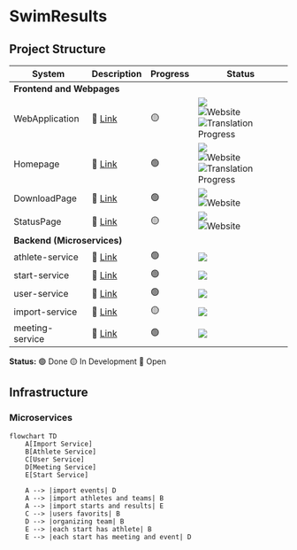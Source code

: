 # SwimResults

## Project Structure

<table>
    <thead>
        <tr>
            <th>System</th>
            <th>Description</th>
            <th>Progress</th>
            <th>Status</th>
        </tr>
    </thead>
    <tbody>
        <tr>
            <td colspan=4><b>Frontend and Webpages</b></td>
        </tr>
        <tr>
            <td>WebApplication</td>
            <td>🔗 <a href="https://github.com/SwimResults/WebApplication">Link</a></td>
            <td>🟡</td>
            <td>
                <img src="https://img.shields.io/github/actions/workflow/status/swimresults/WebApplication/node.js.yml?label=Action&logo=github&style=flat-square">
                <br>
                <img alt="Website" src="https://img.shields.io/website?style=flat-square&url=https%3A%2F%2Fapp.swimresults.de">
                <br>
                <img src="https://weblate.swimresults.de/widgets/swimresults/-/webapplication/svg-badge.svg" alt="Translation Progress" />
                <!--img alt="Weblate project translated" src="https://img.shields.io/weblate/progress/swimresults?server=https%3A%2F%2Fweblate.swimresults.de&style=flat-square"-->
            </td>
        </tr>
        <tr>
            <td>Homepage</td>
            <td>🔗 <a href="https://github.com/SwimResults/Homepage">Link</a></td>
            <td>🟢</td>
            <td>
                <img src="https://img.shields.io/github/actions/workflow/status/swimresults/Homepage/main.yml?label=Action&logo=github&style=flat-square">
                <br>
                <img alt="Website" src="https://img.shields.io/website?style=flat-square&url=https%3A%2F%2Fswimresults.de">
                <br>
                <img src="https://weblate.swimresults.de/widgets/swimresults/-/homepage/svg-badge.svg" alt="Translation Progress" />
                <!--img alt="Weblate project translated" src="https://img.shields.io/weblate/progress/swimresults?server=https%3A%2F%2Fweblate.swimresults.de&style=flat-square"-->
            </td>
        </tr>
        <tr>
            <td>DownloadPage</td>
            <td>🔗 <a href="https://github.com/SwimResults/DownloadPage">Link</a></td>
            <td>🟢</td>
            <td>
                <img src="https://img.shields.io/github/actions/workflow/status/swimresults/DownloadPage/main.yml?label=Action&logo=github&style=flat-square">
                <br>
                <img alt="Website" src="https://img.shields.io/website?style=flat-square&url=https%3A%2F%2Fdownload.swimresults.de">
            </td>
        </tr>
        <tr>
            <td>StatusPage</td>
            <td>🔗 <a href="https://github.com/SwimResults/StatusPage">Link</a></td>
            <td>🟡</td>
            <td>
                <img src="https://img.shields.io/github/actions/workflow/status/swimresults/StatusPage/main.yml?label=Action&logo=github&style=flat-square">
                <br>
                <img alt="Website" src="https://img.shields.io/website?style=flat-square&url=https%3A%2F%2Fstatus.swimresults.de">
            </td>
        </tr>
        <tr>
            <td colspan=4><b>Backend (Microservices)</b></td>
        </tr>
        <tr>
            <td>athlete-service</td>
            <td>🔗 <a href="https://github.com/SwimResults/athlete-service">Link</a></td>
            <td>🟢</td>
            <td>
                <img src="https://img.shields.io/github/actions/workflow/status/swimresults/athlete-service/go.yml?label=Action&logo=github&style=flat-square">
            </td>
        </tr>
        <tr>
            <td>start-service</td>
            <td>🔗 <a href="https://github.com/SwimResults/start-service">Link</a></td>
            <td>🟢</td>
            <td><img src="https://img.shields.io/github/actions/workflow/status/swimresults/start-service/go.yml?label=Action&logo=github&style=flat-square"></td>
        </tr>
        <tr>
            <td>user-service</td>
            <td>🔗 <a href="https://github.com/SwimResults/user-service">Link</a></td>
            <td>🟢</td>
            <td><img src="https://img.shields.io/github/actions/workflow/status/swimresults/user-service/go.yml?label=Action&logo=github&style=flat-square"></td>
        </tr>
        <tr>
            <td>import-service</td>
            <td>🔗 <a href="https://github.com/SwimResults/import-service">Link</a></td>
            <td>🟡</td>
            <td><img src="https://img.shields.io/github/actions/workflow/status/swimresults/import-service/go.yml?label=Action&logo=github&style=flat-square"></td>
        </tr>
        <tr>
            <td>meeting-service</td>
            <td>🔗 <a href="https://github.com/SwimResults/meeting-service">Link</a></td>
            <td>🟢</td>
            <td><img src="https://img.shields.io/github/actions/workflow/status/swimresults/meeting-service/go.yml?label=Action&logo=github&style=flat-square"></td>
        </tr>
    </tbody>
</table>

**Status:**
🟢 Done
🟡 In Development
🔴 Open




## Infrastructure

### Microservices

```mermaid
flowchart TD
    A[Import Service]
    B[Athlete Service]
    C[User Service]
    D[Meeting Service]
    E[Start Service]
    
    A --> |import events| D
    A --> |import athletes and teams| B
    A --> |import starts and results| E
    C --> |users favorits| B
    D --> |organizing team| B
    E --> |each start has athlete| B
    E --> |each start has meeting and event| D
```
